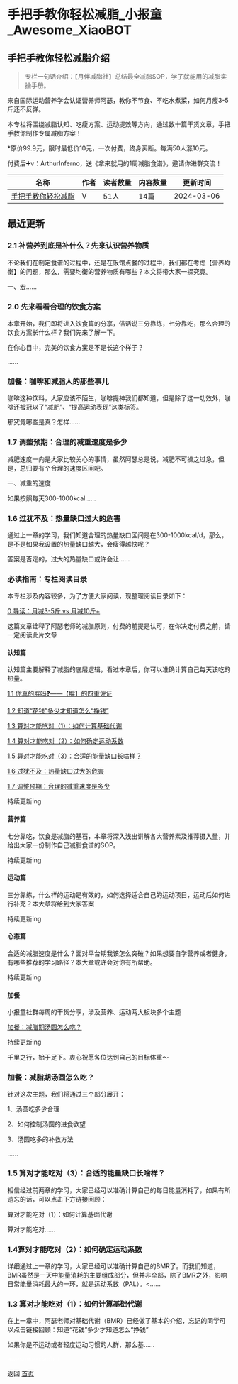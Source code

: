 # 手把手教你轻松减脂_小报童_Awesome_XiaoBOT

## 手把手教你轻松减脂介绍
> 专栏一句话介绍：【月伴减脂社】总结最全减脂SOP，学了就能用的减脂实操手册。    
    
来自国际运动营养学会认证营养师阿瑟，教你不节食、不吃水煮菜，如何月瘦3-5斤还不反弹。    
    
本专栏将围绕减脂认知、吃瘦方案、运动提效等方向，通过数十篇干货文章，手把手教你制作专属减脂方案！    
    
*原价99.9元，限时最低价10元，一次付费，终身买断。每满50人涨10元。    
    
付费后➕v：ArthurInferno，送《拿来就用的1周减脂食谱》，邀请你进群交流！  
  


|名称|作者|读者数量|内容数量|更新时间|
|---|---|---|---|---|
|[手把手教你轻松减脂](https://xiaobot.net/p/reducingfat0129?refer=9c3f1c95-a052-465a-9902-f6d75080262a)|V|51人|14篇|2024-03-06|

## 最近更新
### 2.1 补营养到底是补什么？先来认识营养物质

不论我们在制定食谱的过程中，还是在饭馆点餐的过程中，我们都在考虑【营养均衡】的问题，那么，需要均衡的营养物质有哪些？本文将带大家一探究竟。

一、宏......

### 2.0 先来看看合理的饮食方案

本章开始，我们即将进入饮食篇的分享，俗话说三分靠练，七分靠吃，那么合理的饮食方案长什么样？我们先来了解一下。

在你心目中，完美的饮食方案是不是长这个样子？

......

### 加餐：咖啡和减脂人的那些事儿

咖啡这种饮料，大家应该不陌生，咖啡提神我们都知道，但是除了这一功效外，咖啡还被冠以了“减肥”、“提高运动表现”这类标签。



那究竟哪些是真？怎样......

### 1.7 调整预期：合理的减重速度是多少

减肥速度一向是大家比较关心的事情，虽然阿瑟总是说，减肥不可操之过急，但是，总归要有个合理的速度区间吧。

一、减重的速度

如果按照每天300-1000kcal......

### 1.6 过犹不及：热量缺口过大的危害

通过上一章的学习，我们知道合理的热量缺口区间是在300-1000kcal/d，那么，是不是如果我设置的热量缺口越大，会瘦得越快呢？

答案是否定的，过大的热量缺口或许会让......

### 必读指南：专栏阅读目录

本专栏涉及内容较多，为了方便大家阅读，现整理阅读目录如下：

[0 导读：月减3-5斤 vs
月减10斤+](https://xiaobot.net/post/95469833-4ea5-41f3-86fc-30acde61396e)

这篇文章诠释了阿瑟老师的减脂原则，付费的前提是认可，在你决定付费之前，请一定阅读此片文章

#### 认知篇

认知篇主要解释了减脂的底层逻辑，看过本章后，你可以准确计算自己每天该吃的热量。

[1.1
你真的胖吗❓——【胖】的四重佐证](https://xiaobot.net/post/c9360ccf-f31b-4412-a489-cd60822db6ae)

[1.2
知道“花钱”多少才知道怎么“挣钱”](https://xiaobot.net/post/8b803eb3-e4af-4d65-80f7-524051a7da57)

[1.3
算对才能吃对（1）：如何计算基础代谢](https://xiaobot.net/post/e2c232a6-6bc5-41f0-b7d1-cfa7a021d9d9)

[1.4
算对才能吃对（2）：如何确定运动系数](https://xiaobot.net/post/8d7ca2fd-5659-4512-ac4e-bddd4a3a34bc)

[1.5
算对才能吃对（3）：合适的能量缺口长啥样？](https://xiaobot.net/post/7c47155f-946e-43e5-a606-c1855f05928c)

[1.6
过犹不及：热量缺口过大的危害](https://xiaobot.net/post/1ab26ea5-4891-4a7a-8455-b48b490cb807)

[1.7
调整预期：合理的减重速度是多少](https://xiaobot.net/post/5db709a3-51b7-42bc-a7cd-0a319984716e)

持续更新ing

#### 营养篇

七分靠吃，饮食是减脂的基石，本章将深入浅出讲解各大营养素及推荐摄入量，并给出大家一份制作自己减脂食谱的SOP。

持续更新ing

#### 运动篇

三分靠练，什么样的运动是有效的，如何选择适合自己的运动项目，运动后如何进行补充？本大章将给到大家答案

持续更新ing

#### 心态篇

合适的减脂速度是什么？面对平台期我该怎么突破？如果想要自学营养或者健身，有哪些推荐的学习路径？本大章或许会对你有所帮助。

持续更新ing

#### 加餐

小报童社群每周的干货分享，涉及营养、运动两大板块多个主题

[加餐：减脂期汤圆怎么吃？](https://xiaobot.net/post/ab7d014b-2bbf-4a2c-9c9a-a354df96c29e)

持续更新ing

千里之行，始于足下。衷心祝愿各位达到自己的目标体重～

### 加餐：减脂期汤圆怎么吃？

针对这次主题，我们将通过三个部分展开：

1、汤圆吃多少合理

2、如何控制汤圆的进食欲望

3、汤圆吃多的补救方法



......

### 1.5 算对才能吃对（3）：合适的能量缺口长啥样？

相信经过前两章的学习，大家已经可以准确计算自己的每日能量消耗了，如果有所遗忘的话，可以点击下方链接回顾：

算对才能吃对（1）：如何计算基础代谢

算对才能吃对......

### 1.4算对才能吃对（2）：如何确定运动系数

详细通过上一章的学习，大家已经可以准确计算自己的BMR了。而我们知道，BMR虽然是一天中能量消耗的主要组成部分，但并非全部，除了BMR之外，影响日常能量消耗最大的一环，就是运动系数（PAL）。<......

### 1.3 算对才能吃对（1）：如何计算基础代谢

在上一章中，阿瑟老师对基础代谢（BMR）已经做了基本的介绍，忘记的同学可以点击链接回顾：知道“花钱”多少才知道怎么“挣钱”

如果你是不运动或者轻度运动习惯的人群，那么基......


<a href="https://github.com/Reno9527/awesome-xiaobot" style="color: white; text-decoration: none;">awesome-xiaobot</a>

返回 [首页](../README.md)
